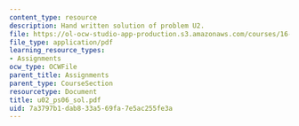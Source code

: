 ```yaml
---
content_type: resource
description: Hand written solution of problem U2.
file: https://ol-ocw-studio-app-production.s3.amazonaws.com/courses/16-01-unified-engineering-i-ii-iii-iv-fall-2005-spring-2006/7a3797b1dab833a569fa7e5ac255fe3a_u02_ps06_sol.pdf
file_type: application/pdf
learning_resource_types:
- Assignments
ocw_type: OCWFile
parent_title: Assignments
parent_type: CourseSection
resourcetype: Document
title: u02_ps06_sol.pdf
uid: 7a3797b1-dab8-33a5-69fa-7e5ac255fe3a
---
```


